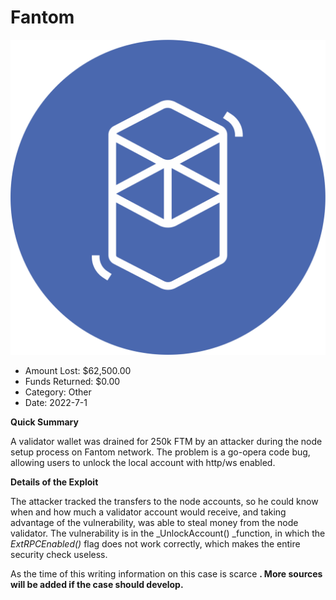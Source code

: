 # Fantom
![Fantom](/rektimages/Fantom.png)
- Amount Lost: $62,500.00
- Funds Returned: $0.00
- Category: Other
- Date: 2022-7-1

**Quick Summary**

A validator wallet was drained for 250k FTM by an attacker during the node setup process on Fantom network. The problem is a go-opera code bug, allowing users to unlock the local account with http/ws enabled.

  


 **Details of the Exploit**

The attacker tracked the transfers to the node accounts, so he could know when and how much a validator account would receive, and taking advantage of the vulnerability, was able to steal money from the node validator. The vulnerability is in the _UnlockAccount()  _function, in which the _ExtRPCEnabled()_ flag does not work correctly, which makes the entire security check useless.

  


As the time of this writing information on this case is scarce **. More sources will be added if the case should develop.**



